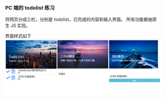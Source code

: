 ### PC 端的 todolist 练习
将网页分成三栏，分别是 todolist，已完成的内容和输入界面。
所有功能都由原生 JS 实现。

界面样式如下   
![image](https://github.com/xiaoxiaomuyu123/JS_demos/blob/master/todolist_pc/pic/1.png)